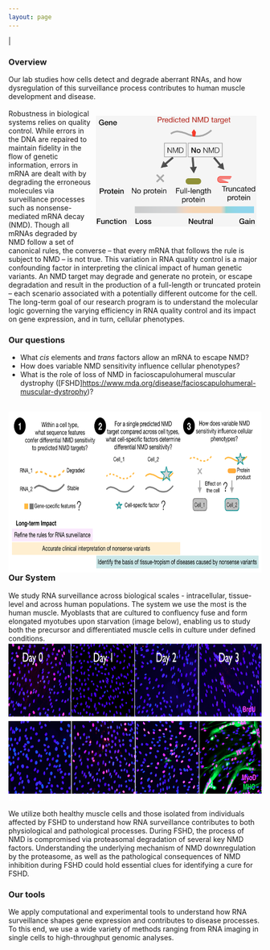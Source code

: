 ```yaml
---
layout: page
---
```


|

### Overview  
Our lab studies how cells detect and degrade aberrant RNAs, and how dysregulation of this surveillance process contributes to human muscle development and disease. 
<br>
<img align="right" src="/img/nmd-overview.png" hspace="10" vspace= "30" style="width:320px !important;height:220px !important;" />
<br>Robustness in biological systems relies on quality control. While errors in the DNA are repaired to maintain fidelity in the flow of genetic information, errors in mRNA are dealt with by degrading the erroneous molecules via surveillance processes such as nonsense-mediated mRNA decay (NMD). Though all mRNAs degraded by NMD follow a set of canonical rules, the converse – that every mRNA that follows the rule is subject to NMD – is not true. This variation in RNA quality control is a major confounding factor in interpreting the clinical impact of human genetic variants. An NMD target may degrade and generate no protein, or escape degradation and result in the production of a full-length or truncated protein – each scenario associated with a potentially different outcome for the cell. The long-term goal of our research program is to understand the molecular logic governing the varying efficiency in RNA quality control and its impact on gene expression, and in turn, cellular phenotypes.

### Our questions  
* What <i>cis</i> elements and <i>trans</i> factors allow an mRNA to escape NMD?  
* How does variable NMD sensitivity influence cellular phenotypes?
* What is the role of loss of NMD in facioscapulohumeral muscular dystrophy ([FSHD]https://www.mda.org/disease/facioscapulohumeral-muscular-dystrophy)?
<br>
<img align="left" src="/img/research-overview_edit.png" style="width:720px !important;height:320px !important;" />
<br> 
<br> 


### Our System  
We study RNA surveillance across biological scales - intracellular, tissue-level and across human populations. The system we use the most is the human muscle. Myoblasts that are cultured to confluency fuse and form elongated myotubes upon starvation (image below), enabling us to study both the precursor and differentiated muscle cells in culture under defined conditions.
<img align="left" src="/img/muscle_differentiation.png" style="width:750px !important;height:300px !important;" />   
<br> 
<br> 
<font color="white">Muscle Differentiation!</font>

We utilize both healthy muscle cells and those isolated from individuals affected by FSHD to understand how RNA surveillance contributes to both physiological and pathological processes. During FSHD, the process of NMD is compromised via proteasomal degradation of several key NMD factors. Understanding the underlying mechanism of NMD downregulation by the proteasome, as well as the pathological consequences of NMD inhibition during FSHD could hold essential clues for identifying a cure for FSHD.  
 
### Our tools  
We apply computational and experimental tools to understand how RNA surveillance shapes gene expression and contributes to disease processes. To this end, we use a wide variety of methods ranging from RNA imaging in single cells to high-throughput genomic analyses.  
